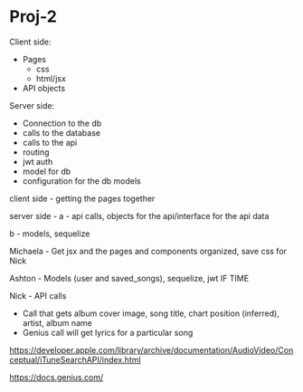 # Proj-2

Client side:
- Pages
    - css
    - html/jsx
- API objects

Server side:
- Connection to the db
- calls to the database
- calls to the api
- routing
- jwt auth
- model for db
- configuration for the db models

client side - 
getting the pages together


server side - 
a - api calls, objects for the api/interface for the api data

b - models, sequelize

Michaela - Get jsx and the pages and components organized, save css for Nick

Ashton - Models (user and saved_songs), sequelize, jwt IF TIME

Nick - API calls
- Call that gets album cover image, song title, chart position (inferred), artist, album name
- Genius call will get lyrics for a particular song 

https://developer.apple.com/library/archive/documentation/AudioVideo/Conceptual/iTuneSearchAPI/index.html

https://docs.genius.com/

